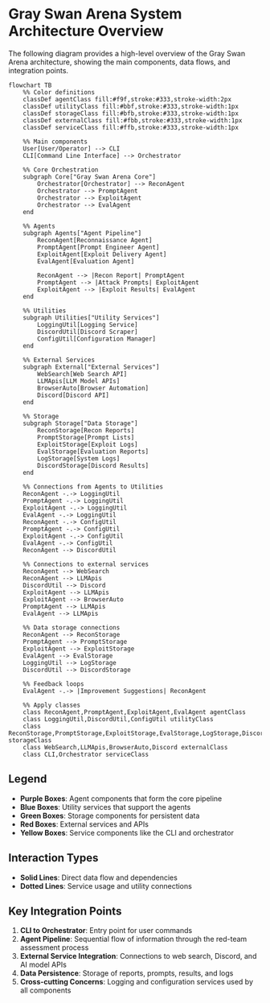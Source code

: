 # Gray Swan Arena System Architecture Overview

The following diagram provides a high-level overview of the Gray Swan Arena architecture, showing the main components, data flows, and integration points.

```mermaid
flowchart TB
    %% Color definitions
    classDef agentClass fill:#f9f,stroke:#333,stroke-width:2px
    classDef utilityClass fill:#bbf,stroke:#333,stroke-width:1px
    classDef storageClass fill:#bfb,stroke:#333,stroke-width:1px
    classDef externalClass fill:#fbb,stroke:#333,stroke-width:1px
    classDef serviceClass fill:#ffb,stroke:#333,stroke-width:1px

    %% Main components
    User[User/Operator] --> CLI
    CLI[Command Line Interface] --> Orchestrator
    
    %% Core Orchestration
    subgraph Core["Gray Swan Arena Core"]
        Orchestrator[Orchestrator] --> ReconAgent
        Orchestrator --> PromptAgent
        Orchestrator --> ExploitAgent
        Orchestrator --> EvalAgent
    end
    
    %% Agents
    subgraph Agents["Agent Pipeline"]
        ReconAgent[Reconnaissance Agent]
        PromptAgent[Prompt Engineer Agent]
        ExploitAgent[Exploit Delivery Agent]
        EvalAgent[Evaluation Agent]
        
        ReconAgent --> |Recon Report| PromptAgent
        PromptAgent --> |Attack Prompts| ExploitAgent
        ExploitAgent --> |Exploit Results| EvalAgent
    end
    
    %% Utilities
    subgraph Utilities["Utility Services"]
        LoggingUtil[Logging Service]
        DiscordUtil[Discord Scraper]
        ConfigUtil[Configuration Manager]
    end
    
    %% External Services
    subgraph External["External Services"]
        WebSearch[Web Search API]
        LLMApis[LLM Model APIs]
        BrowserAuto[Browser Automation]
        Discord[Discord API]
    end
    
    %% Storage
    subgraph Storage["Data Storage"]
        ReconStorage[Recon Reports]
        PromptStorage[Prompt Lists]
        ExploitStorage[Exploit Logs]
        EvalStorage[Evaluation Reports]
        LogStorage[System Logs]
        DiscordStorage[Discord Results]
    end
    
    %% Connections from Agents to Utilities
    ReconAgent -.-> LoggingUtil
    PromptAgent -.-> LoggingUtil
    ExploitAgent -.-> LoggingUtil
    EvalAgent -.-> LoggingUtil
    ReconAgent -.-> ConfigUtil
    PromptAgent -.-> ConfigUtil
    ExploitAgent -.-> ConfigUtil
    EvalAgent -.-> ConfigUtil
    ReconAgent --> DiscordUtil
    
    %% Connections to external services
    ReconAgent --> WebSearch
    ReconAgent --> LLMApis
    DiscordUtil --> Discord
    ExploitAgent --> LLMApis
    ExploitAgent --> BrowserAuto
    PromptAgent --> LLMApis
    EvalAgent --> LLMApis
    
    %% Data storage connections
    ReconAgent --> ReconStorage
    PromptAgent --> PromptStorage
    ExploitAgent --> ExploitStorage
    EvalAgent --> EvalStorage
    LoggingUtil --> LogStorage
    DiscordUtil --> DiscordStorage
    
    %% Feedback loops
    EvalAgent -.-> |Improvement Suggestions| ReconAgent
    
    %% Apply classes
    class ReconAgent,PromptAgent,ExploitAgent,EvalAgent agentClass
    class LoggingUtil,DiscordUtil,ConfigUtil utilityClass
    class ReconStorage,PromptStorage,ExploitStorage,EvalStorage,LogStorage,DiscordStorage storageClass
    class WebSearch,LLMApis,BrowserAuto,Discord externalClass
    class CLI,Orchestrator serviceClass
```

## Legend

- **Purple Boxes**: Agent components that form the core pipeline
- **Blue Boxes**: Utility services that support the agents
- **Green Boxes**: Storage components for persistent data
- **Red Boxes**: External services and APIs
- **Yellow Boxes**: Service components like the CLI and orchestrator

## Interaction Types

- **Solid Lines**: Direct data flow and dependencies
- **Dotted Lines**: Service usage and utility connections

## Key Integration Points

1. **CLI to Orchestrator**: Entry point for user commands
2. **Agent Pipeline**: Sequential flow of information through the red-team assessment process
3. **External Service Integration**: Connections to web search, Discord, and AI model APIs
4. **Data Persistence**: Storage of reports, prompts, results, and logs
5. **Cross-cutting Concerns**: Logging and configuration services used by all components 